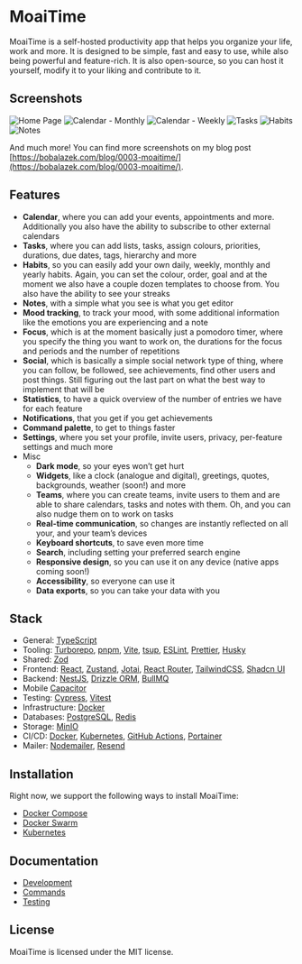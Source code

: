 # MoaiTime

MoaiTime is a self-hosted productivity app that helps you organize your life, work and more. It is designed to be simple, fast and easy to use, while also being powerful and feature-rich. It is also open-source, so you can host it yourself, modify it to your liking and contribute to it.

## Screenshots

![Home Page](./docs/screenshots/home-page.png)
![Calendar - Monthly](./docs/screenshots/calendar-monthly.png)
![Calendar - Weekly](./docs/screenshots/calendar-weekly.png)
![Tasks](./docs/screenshots/tasks.png)
![Habits](./docs/screenshots/habits.png)
![Notes](./docs/screenshots/notes.png)

And much more! You can find more screenshots on my blog post [https://bobalazek.com/blog/0003-moaitime/](https://bobalazek.com/blog/0003-moaitime/).

## Features

- **Calendar**, where you can add your events, appointments and more. Additionally you also have the ability to subscribe to other external calendars
- **Tasks**, where you can add lists, tasks, assign colours, priorities, durations, due dates, tags, hierarchy and more
- **Habits**, so you can easily add your own daily, weekly, monthly and yearly habits. Again, you can set the colour, order, goal and at the moment we also have a couple dozen templates to choose from. You also have the ability to see your streaks
- **Notes**, with a simple what you see is what you get editor
- **Mood tracking**, to track your mood, with some additional information like the emotions you are experiencing and a note
- **Focus**, which is at the moment basically just a pomodoro timer, where you specify the thing you want to work on, the durations for the focus and periods and the number of repetitions
- **Social**, which is basically a simple social network type of thing, where you can follow, be followed, see achievements, find other users and post things. Still figuring out the last part on what the best way to implement that will be
- **Statistics**, to have a quick overview of the number of entries we have for each feature
- **Notifications**, that you get if you get achievements
- **Command palette**, to get to things faster
- **Settings**, where you set your profile, invite users, privacy, per-feature settings and much more
- Misc
  - **Dark mode**, so your eyes won’t get hurt
  - **Widgets**, like a clock (analogue and digital), greetings, quotes, backgrounds, weather (soon!) and more
  - **Teams**, where you can create teams, invite users to them and are able to share calendars, tasks and notes with them. Oh, and you can also nudge them on to work on tasks
  - **Real-time communication**, so changes are instantly reflected on all your, and your team’s devices
  - **Keyboard shortcuts**, to save even more time
  - **Search**, including setting your preferred search engine
  - **Responsive design**, so you can use it on any device (native apps coming soon!)
  - **Accessibility**, so everyone can use it
  - **Data exports**, so you can take your data with you

## Stack

- General: [TypeScript](https://www.typescriptlang.org)
- Tooling: [Turborepo](https://turbo.build/repo), [pnpm](https://pnpm.io), [Vite](https://vitejs.dev), [tsup](https://tsup.egoist.sh), [ESLint](https://eslint.org), [Prettier](https://prettier.io), [Husky](https://typicode.github.io/husky)
- Shared: [Zod](https://zod.dev)
- Frontend: [React](https://reactjs.org), [Zustand](https://zustand.surge.sh), [Jotai](https://jotai.org), [React Router](https://reactrouter.com/en/main), [TailwindCSS](https://tailwindcss.com), [Shadcn UI](https://ui.shadcn.com)
- Backend: [NestJS](https://nestjs.com), [Drizzle ORM](https://orm.drizzle.team), [BullMQ](https://docs.bullmq.io)
- Mobile [Capacitor](https://capacitorjs.com)
- Testing: [Cypress](https://www.cypress.io), [Vitest](https://vitest.dev)
- Infrastructure: [Docker](https://www.docker.com)
- Databases: [PostgreSQL](https://www.postgresql.org), [Redis](https://redis.io)
- Storage: [MinIO](https://min.io)
- CI/CD: [Docker](https://www.docker.com), [Kubernetes](https://kubernetes.io), [GitHub Actions](https://github.com/features/actions), [Portainer](https://www.portainer.io)
- Mailer: [Nodemailer](https://nodemailer.com), [Resend](https://resend.com)

## Installation

Right now, we support the following ways to install MoaiTime:

- [Docker Compose](./docs/DEPLOY-TO-DOCKER-COMPOSE.md)
- [Docker Swarm](./docs/DEPLOY-TO-DOCKER-SWARM.md)
- [Kubernetes](./docs/DEPLOY-TO-KUBERNETES.md)

## Documentation

- [Development](./docs/DEVELOPMENT.md)
- [Commands](./docs/COMMANDS.md)
- [Testing](./docs/TESTING.md)

## License

MoaiTime is licensed under the MIT license.
